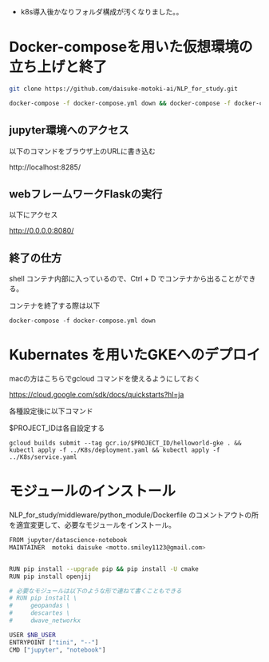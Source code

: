 * k8s導入後かなりフォルダ構成が汚くなりました。。

# Docker-composeを用いた仮想環境の立ち上げと終了

```sh
git clone https://github.com/daisuke-motoki-ai/NLP_for_study.git

docker-compose -f docker-compose.yml down && docker-compose -f docker-compose.yml up -d --build && docker-compose exec shell tmux
```

## jupyter環境へのアクセス

以下のコマンドをブラウザ上のURLに書き込む

http://localhost:8285/


## webフレームワークFlaskの実行

以下にアクセス

http://0.0.0.0:8080/ 


## 終了の仕方


shell コンテナ内部に入っているので、Ctrl + D でコンテナから出ることができる。

コンテナを終了する際は以下

```
docker-compose -f docker-compose.yml down
```

# Kubernates を用いたGKEへのデプロイ

macの方はこちらでgcloud コマンドを使えるようにしておく

https://cloud.google.com/sdk/docs/quickstarts?hl=ja

各種設定後に以下コマンド

$PROJECT_IDは各自設定する

```
gcloud builds submit --tag gcr.io/$PROJECT_ID/helloworld-gke . && kubectl apply -f ../K8s/deployment.yaml && kubectl apply -f ../K8s/service.yaml
```


# モジュールのインストール

NLP_for_study/middleware/python_module/Dockerfile のコメントアウトの所を適宜変更して、必要なモジュールをインストール。
```sh
FROM jupyter/datascience-notebook
MAINTAINER  motoki daisuke <motto.smiley1123@gmail.com>


RUN pip install --upgrade pip && pip install -U cmake 
RUN pip install openjij

# 必要なモジュールは以下のような形で連ねて書くこともできる
# RUN pip install \
#     geopandas \
#     descartes \
#     dwave_networkx

USER $NB_USER
ENTRYPOINT ["tini", "--"]
CMD ["jupyter", "notebook"]
```

